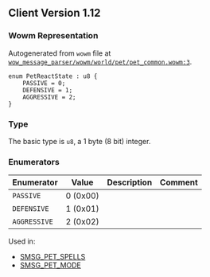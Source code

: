## Client Version 1.12

### Wowm Representation

Autogenerated from `wowm` file at [`wow_message_parser/wowm/world/pet/pet_common.wowm:3`](https://github.com/gtker/wow_messages/tree/main/wow_message_parser/wowm/world/pet/pet_common.wowm#L3).

```rust,ignore
enum PetReactState : u8 {
    PASSIVE = 0;
    DEFENSIVE = 1;
    AGGRESSIVE = 2;
}
```
### Type
The basic type is `u8`, a 1 byte (8 bit) integer.
### Enumerators
| Enumerator | Value  | Description | Comment |
| --------- | -------- | ----------- | ------- |
| `PASSIVE` | 0 (0x00) |  |  |
| `DEFENSIVE` | 1 (0x01) |  |  |
| `AGGRESSIVE` | 2 (0x02) |  |  |

Used in:
* [SMSG_PET_SPELLS](smsg_pet_spells.md)
* [SMSG_PET_MODE](smsg_pet_mode.md)
